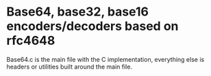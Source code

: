 # Base64, base32, base16 encoders/decoders based on rfc4648

Base64.c is the main file with the C implementation, everything
else is headers or utilities built around the main file.
